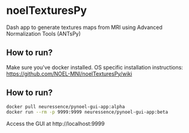 # noelTexturesPy
Dash app to generate textures maps from MRI using Advanced Normalization Tools (ANTsPy)


## How to run?
Make sure you've docker installed.
OS specific installation instructions: https://github.com/NOEL-MNI/noelTexturesPy/wiki

## How to run?
```bash
docker pull neuressence/pynoel-gui-app:alpha
docker run --rm -p 9999:9999 neuressence/pynoel-gui-app:beta
```

Access the GUI at http://localhost:9999
